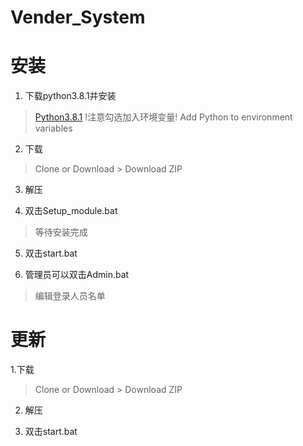 # Vender_System
安装
====
1. 下载python3.8.1并安装

>[Python3.8.1](https://www.python.org/ftp/python/3.8.1/python-3.8.1-amd64.exe)
>!注意勾选加入环境变量!
>Add Python to environment variables

2. 下载
>Clone or Download > Download ZIP

3. 解压

4. 双击Setup_module.bat
>等待安装完成

5. 双击start.bat

6. 管理员可以双击Admin.bat
>编辑登录人员名单

更新
====
1.下载
>Clone or Download > Download ZIP

2. 解压

3. 双击start.bat

